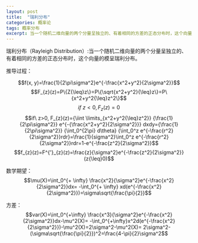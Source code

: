 ```yaml
---
layout: post
title:  "瑞利分布"
categories: 概率论
tags: 概率分布
excerpt: 当一个随机二维向量的两个分量呈独立的、有着相同的方差的正态分布时，这个向量的模呈瑞利分布。
---
```


瑞利分布（Rayleigh Distribution）:当一个随机二维向量的两个分量呈独立的、有着相同的方差的正态分布时，这个向量的模呈瑞利分布。

推导过程：

$$f(x, y)=\frac{1}{2\pi\sigma^2}e^{-\frac{x^2+y^2}{2\sigma^2}}$$
$$F_{z}(z)=P\{Z{\leq}z\}=P\{\sqrt{x^2+y^2}{\leq}z\}=P\{x^2+y^2{\leq}z^2\}$$
$$if\ z<0, F_{z}(z)=0$$
$$if\ z>0, F_{z}(z)={\iint \limits_{x^2+y^2{\leq}z^2}} {\frac{1}{2\pi\sigma^2}}
e^{-{\frac{x^2+y^2}{2\sigma^2}}} dxdy={\frac{1}{2\pi\sigma^2}} {\int_0^{2\pi} d\theta}
{\int_0^z e^{-\frac{r^2}{2\sigma^2}}rdr}=\frac{1}{sigma^2}\int_0^z
e^{-\frac{r^2}{2\sigma^2}}rdr=1-e^{-\frac{z^2}{2\sigma^2}}$$
$$f_{z}(z)=F^{'}_{z}(z)=\frac{z}{\sigma^2}e^{-\frac{z^2}{2\sigma^2}}(z{\leq}0)$$

数学期望：
$$\mu(X)=\int_0^{+ \infty} \frac{x^2}{\sigma^2}e^{-\frac{x^2}{2\sigma^2}}dx=
-\int_0^{+ \infty} xd(e^{-\frac{x^2}{2\sigma^2}})=\sigma\sqrt{\frac{\pi}{2}}$$

方差：
$$var(X)=\int_0^{+\infty} \frac{x^3}{\sigma^2}e^{-\frac{x^2}{2\sigma^2}}dx-\mu^2(X)=
-\int_0^{+\infty}x^2d(e^{-\frac{x^2}{2\sigma^2}})-\mu^2(X)=2\sigma^2-\mu^2(X)=
2\sigma^2-(\sigma\sqrt{\frac{\pi}{2}})^2=\frac{4-\pi}{2}\sigma^2$$
